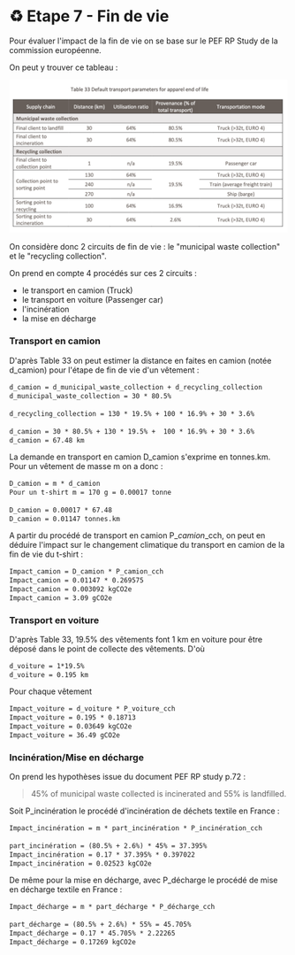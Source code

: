 # ♻ Etape 7 - Fin de vie

Pour évaluer l'impact de la fin de vie on se base sur le PEF RP Study de la commission européenne.

On peut y trouver ce tableau :

![](<../.gitbook/assets/Screenshot 2022-01-14 at 14.24.24.png>)

On considère donc 2 circuits de fin de vie : le "municipal waste collection" et le "recycling collection".

On prend en compte 4 procédés sur ces 2 circuits :&#x20;

* le transport en camion (Truck)
* le transport en voiture (Passenger car)
* l'incinération
* la mise en décharge

### Transport en camion

D'après Table 33 on peut estimer la distance en faites en camion (notée d\_camion) pour l'étape de fin de vie d'un vêtement :&#x20;

```
d_camion = d_municipal_waste_collection + d_recycling_collection
d_municipal_waste_collection = 30 * 80.5%

d_recycling_collection = 130 * 19.5% + 100 * 16.9% + 30 * 3.6%

d_camion = 30 * 80.5% + 130 * 19.5% +  100 * 16.9% + 30 * 3.6%
d_camion = 67.48 km
```

La demande en transport en camion D\_camion s'exprime en tonnes.km. Pour un vêtement de masse m on a donc :

```
D_camion = m * d_camion
Pour un t-shirt m = 170 g = 0.00017 tonne

D_camion = 0.00017 * 67.48 
D_camion = 0.01147 tonnes.km
```

A partir du procédé de transport en camion P\__camion_\_cch, on peut en déduire l'impact sur le changement climatique du transport en camion de la fin de vie du t-shirt :&#x20;

```
Impact_camion = D_camion * P_camion_cch
Impact_camion = 0.01147 * 0.269575
Impact_camion = 0.003092 kgCO2e
Impact_camion = 3.09 gCO2e
```

### Transport en voiture

D'après Table 33, 19.5% des vêtements font 1 km en voiture pour être déposé dans le point de collecte des vêtements. D'où

```
d_voiture = 1*19.5%
d_voiture = 0.195 km
```

Pour chaque vêtement&#x20;

```
Impact_voiture = d_voiture * P_voiture_cch
Impact_voiture = 0.195 * 0.18713
Impact_voiture = 0.03649 kgCO2e
Impact_voiture = 36.49 gCO2e
```

### Incinération/Mise en décharge

On prend les hypothèses issue du document PEF RP study p.72 :&#x20;

> 45% of municipal waste collected is incinerated and 55% is landfilled.

Soit P\_incinération le procédé d'incinération de déchets textile en France :&#x20;

```
Impact_incinération = m * part_incinération * P_incinération_cch

part_incinération = (80.5% + 2.6%) * 45% = 37.395%
Impact_incinération = 0.17 * 37.395% * 0.397022
Impact_incinération = 0.02523 kgCO2e
```

De même pour la mise en décharge, avec P\_décharge le procédé de mise en décharge textile en France :&#x20;

```
Impact_décharge = m * part_décharge * P_décharge_cch

part_décharge = (80.5% + 2.6%) * 55% = 45.705%
Impact_décharge = 0.17 * 45.705% * 2.22265
Impact_décharge = 0.17269 kgCO2e
```

